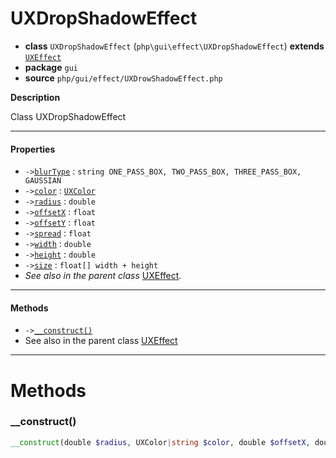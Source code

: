 # UXDropShadowEffect

- **class** `UXDropShadowEffect` (`php\gui\effect\UXDropShadowEffect`) **extends** [`UXEffect`](https://github.com/jphp-group/jphp-gui-ext/blob/master/jphp-gui-ext/api-docs/classes/php/gui/effect/UXEffect.md)
- **package** `gui`
- **source** `php/gui/effect/UXDrowShadowEffect.php`

**Description**

Class UXDropShadowEffect

---

#### Properties

- `->`[`blurType`](#prop-blurtype) : `string ONE_PASS_BOX, TWO_PASS_BOX, THREE_PASS_BOX, GAUSSIAN`
- `->`[`color`](#prop-color) : [`UXColor`](https://github.com/jphp-group/jphp-gui-ext/blob/master/jphp-gui-ext/api-docs/classes/php/gui/paint/UXColor.md)
- `->`[`radius`](#prop-radius) : `double`
- `->`[`offsetX`](#prop-offsetx) : `float`
- `->`[`offsetY`](#prop-offsety) : `float`
- `->`[`spread`](#prop-spread) : `float`
- `->`[`width`](#prop-width) : `double`
- `->`[`height`](#prop-height) : `double`
- `->`[`size`](#prop-size) : `float[] width + height`
- *See also in the parent class* [UXEffect](https://github.com/jphp-group/jphp-gui-ext/blob/master/jphp-gui-ext/api-docs/classes/php/gui/effect/UXEffect.md).

---

#### Methods

- `->`[`__construct()`](#method-__construct)
- See also in the parent class [UXEffect](https://github.com/jphp-group/jphp-gui-ext/blob/master/jphp-gui-ext/api-docs/classes/php/gui/effect/UXEffect.md)

---
# Methods

<a name="method-__construct"></a>

### __construct()
```php
__construct(double $radius, UXColor|string $color, double $offsetX, double $offsetY): void
```